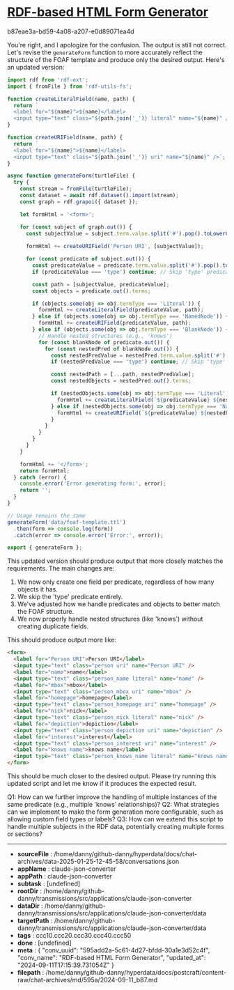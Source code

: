 # [RDF-based HTML Form Generator](https://claude.ai/chat/595add2a-5c61-4d27-bfdd-30a1e3d52c4f)

b87eae3a-bd59-4a08-a207-e0d89071ea4d

 You're right, and I apologize for the confusion. The output is still not correct. Let's revise the `generateForm` function to more accurately reflect the structure of the FOAF template and produce only the desired output. Here's an updated version:

```javascript
import rdf from 'rdf-ext';
import { fromFile } from 'rdf-utils-fs';

function createLiteralField(name, path) {
  return `
  <label for="${name}">${name}</label>
  <input type="text" class="${path.join('_')} literal" name="${name}" />`;
}

function createURIField(name, path) {
  return `
  <label for="${name}">${name}</label>
  <input type="text" class="${path.join('_')} uri" name="${name}" />`;
}

async function generateForm(turtleFile) {
  try {
    const stream = fromFile(turtleFile);
    const dataset = await rdf.dataset().import(stream);
    const graph = rdf.grapoi({ dataset });

    let formHtml = '<form>';

    for (const subject of graph.out()) {
      const subjectValue = subject.term.value.split('#').pop().toLowerCase();
      
      formHtml += createURIField('Person URI', [subjectValue]);

      for (const predicate of subject.out()) {
        const predicateValue = predicate.term.value.split('#').pop().toLowerCase();
        if (predicateValue === 'type') continue; // Skip 'type' predicate

        const path = [subjectValue, predicateValue];
        const objects = predicate.out().terms;

        if (objects.some(obj => obj.termType === 'Literal')) {
          formHtml += createLiteralField(predicateValue, path);
        } else if (objects.some(obj => obj.termType === 'NamedNode')) {
          formHtml += createURIField(predicateValue, path);
        } else if (objects.some(obj => obj.termType === 'BlankNode')) {
          // Handle nested structures (e.g., 'knows')
          for (const blankNode of predicate.out()) {
            for (const nestedPred of blankNode.out()) {
              const nestedPredValue = nestedPred.term.value.split('#').pop().toLowerCase();
              if (nestedPredValue === 'type') continue; // Skip 'type' predicate

              const nestedPath = [...path, nestedPredValue];
              const nestedObjects = nestedPred.out().terms;

              if (nestedObjects.some(obj => obj.termType === 'Literal')) {
                formHtml += createLiteralField(`${predicateValue} ${nestedPredValue}`, nestedPath);
              } else if (nestedObjects.some(obj => obj.termType === 'NamedNode')) {
                formHtml += createURIField(`${predicateValue} ${nestedPredValue}`, nestedPath);
              }
            }
          }
        }
      }
    }

    formHtml += '</form>';
    return formHtml;
  } catch (error) {
    console.error('Error generating form:', error);
    return '';
  }
}

// Usage remains the same
generateForm('data/foaf-template.ttl')
  .then(form => console.log(form))
  .catch(error => console.error('Error:', error));

export { generateForm };
```

This updated version should produce output that more closely matches the requirements. The main changes are:

1. We now only create one field per predicate, regardless of how many objects it has.
2. We skip the 'type' predicate entirely.
3. We've adjusted how we handle predicates and objects to better match the FOAF structure.
4. We now properly handle nested structures (like 'knows') without creating duplicate fields.

This should produce output more like:

```html
<form>
  <label for="Person URI">Person URI</label>
  <input type="text" class="person uri" name="Person URI" />
  <label for="name">name</label>
  <input type="text" class="person_name literal" name="name" />
  <label for="mbox">mbox</label>
  <input type="text" class="person_mbox uri" name="mbox" />
  <label for="homepage">homepage</label>
  <input type="text" class="person_homepage uri" name="homepage" />
  <label for="nick">nick</label>
  <input type="text" class="person_nick literal" name="nick" />
  <label for="depiction">depiction</label>
  <input type="text" class="person_depiction uri" name="depiction" />
  <label for="interest">interest</label>
  <input type="text" class="person_interest uri" name="interest" />
  <label for="knows name">knows name</label>
  <input type="text" class="person_knows_name literal" name="knows name" />
</form>
```

This should be much closer to the desired output. Please try running this updated script and let me know if it produces the expected result.

Q1: How can we further improve the handling of multiple instances of the same predicate (e.g., multiple 'knows' relationships)?
Q2: What strategies can we implement to make the form generation more configurable, such as allowing custom field types or labels?
Q3: How can we extend this script to handle multiple subjects in the RDF data, potentially creating multiple forms or sections?

---

* **sourceFile** : /home/danny/github-danny/hyperdata/docs/chat-archives/data-2025-01-25-12-45-58/conversations.json
* **appName** : claude-json-converter
* **appPath** : claude-json-converter
* **subtask** : [undefined]
* **rootDir** : /home/danny/github-danny/transmissions/src/applications/claude-json-converter
* **dataDir** : /home/danny/github-danny/transmissions/src/applications/claude-json-converter/data
* **targetPath** : /home/danny/github-danny/transmissions/src/applications/claude-json-converter/data
* **tags** : ccc10.ccc20.ccc30.ccc40.ccc50
* **done** : [undefined]
* **meta** : {
  "conv_uuid": "595add2a-5c61-4d27-bfdd-30a1e3d52c4f",
  "conv_name": "RDF-based HTML Form Generator",
  "updated_at": "2024-09-11T17:15:39.731054Z"
}
* **filepath** : /home/danny/github-danny/hyperdata/docs/postcraft/content-raw/chat-archives/md/595a/2024-09-11_b87.md
